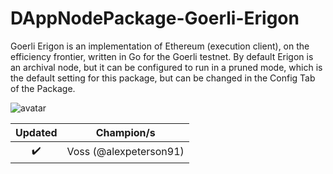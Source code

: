 # DAppNodePackage-Goerli-Erigon

Goerli Erigon is an implementation of Ethereum (execution client), on the efficiency frontier, written in Go for the Goerli testnet.
By default Erigon is an archival node, but it can be configured to run in a pruned mode, which is the default setting for this package, but can be changed in the Config Tab of the Package.

![avatar](avatar-default.png)

|      Updated       | Champion/s |
| :----------------: | :--------: |
| :heavy_check_mark: | Voss (@alexpeterson91) |
